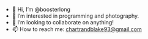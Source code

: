 - 👋 Hi, I’m @boosterlong
- 👀 I’m interested in programming and photography.
- 💞️ I’m looking to collaborate on anything!
- 📫 How to reach me: chartrandblake93@gmail.com
